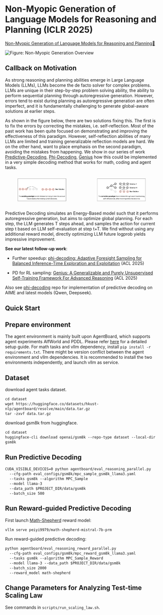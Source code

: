 # Non-Myopic Generation of Language Models for Reasoning and Planning (ICLR 2025)
[Non-Myopic Generation of Language Models for Reasoning and Planning📝](https://openreview.net/pdf?id=OoNazl6T7D)

![Figure: Non-Myopic Generation Overview](/assets/main_fig.jpeg)


## Callback on Motivation
As strong reasoning and planning abilities emerge in Large Language Models (LLMs), LLMs become the de facto solver for complex problems. LLMs are unique in their step-by-step problem solving ability, the ability to perform sequential planning through autoregressive generation. However, errors tend to exist during planning as autoregressive generation are often imperfect, and it is fundamentally challenging to generate global-aware solutions at earlier steps.

As shown in the figure below, there are two solutions fixing this. The first is to fix the errors by correcting the mistakes, i.e. self-reflection. Most of the past work has been quite focused on demonstrating and improving the effectiveness of this paradigm. However, self-reflection abilities of many LLMs are limited and training generalizable reflection models are hard. We on the other hand, want to place emphasis on the second paradigm, avoiding the mistakes from happening. We show in our series of work [Predictive-Decoding](https://openreview.net/pdf?id=OoNazl6T7D), [Phi-Decoding](https://arxiv.org/pdf/2503.13288), [Genius](https://arxiv.org/pdf/2504.08672) how this could be implemented in a very simple decoding method that works for math, coding and agent tasks.

<div style="display: flex; justify-content: center; gap: 20px;">

  <figure>
    <img src="assets/blog_figure_avoid_mistake.jpg" alt="Figure 1" width="500">
  </figure>

  <figure>
    <img src="assets/blog_figure_correct_mistake.jpg" alt="Figure 2" width="500">
  </figure>

</div>

Predictive Decoding simulates an Energy-Based model such that it performs autoregressive generation, but aims to optimize global planning. For each step, the LLM generates T steps ahead, and samples the action for current step t based on LLM self-evaluation at step t+T. We find without using any additional reward model, directly optimizing LLM future logprob yields impressive improvement.

**See our latest follow-up work**:

- Further speedup: [phi-decoding: Adaptive Foresight Sampling for Balanced Inference-Time Exploration and Exploitation](https://arxiv.org/pdf/2503.13288) (ACL 2025)

- PD for RL sampling: [Genius: A Generalizable and Purely Unsupervised Self-Training Framework For Advanced Reasoning](https://arxiv.org/pdf/2504.08672) (ACL 2025)

Also see [phi-decoding](https://github.com/xufangzhi/phi-Decoding/blob/main/baselines/Baseline-PD-aime.py) repo for implementation of predictive decoding on AIME and latest models (Qwen, Deepseek). 



## Quick Start 
## Prepare environment
The agent environment is mainly built upon AgentBoard, which supports agent experiments AlfWorld and PDDL. 
Please refer [here](https://github.com/hkust-nlp/AgentBoard?tab=readme-ov-file#setup-environment) for a detailed setup guide.
For math tasks and vllm dependency, install `pip install -r requirements.txt`.
There might be version conflict between the agent environment and vllm dependencies. It is recommended to install the two environments independently, and launch vllm as service.

## Dataset
download agent tasks dataset. 
```
cd dataset
wget https://huggingface.co/datasets/hkust-nlp/agentboard/resolve/main/data.tar.gz
tar -zxvf data.tar.gz
```
download gsm8k from huggingface.
```
cd dataset
huggingface-cli download openai/gsm8k --repo-type dataset --local-dir gsm8k

```

## Run Predictive Decoding
```
CUDA_VISIBLE_DEVICES=0 python agentboard/eval_reasoning_parallel.py
  --cfg-path eval_configs/gsm8k/mpc_sample_gsm8k_llama3.yaml
  --tasks gsm8k --algorithm MPC_Sample
  --model llama-3
  --data_path $PROJECT_DIR/data/gsm8k
  --batch_size 500
```
## Run Reward-guided Predictive Decoding
First launch [Math-Shepherd](https://arxiv.org/pdf/2312.08935) reward model: 
```
vllm serve peiyi9979/math-shepherd-mistral-7b-prm
```
Run reward-guided predictive decoding: 
```
python agentboard/eval_reasoning_reward_parallel.py
  --cfg-path eval_configs/gsm8k/mpc_reward_gsm8k_llama3.yaml
  --tasks gsm8k --algorithm MPC_Sample_Reward
  --model llama-3 --data_path $PROJECT_DIR/data/gsm8k
  --batch_size 2000
  --reward_model math-shepherd
```

## Change Parameters for Analyzing Test-time Scaling Law
See commands in `scripts/run_scaling_law.sh`.



